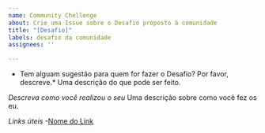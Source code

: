 ```yaml
---
name: Community Chellenge
about: Crie uma Issue sobre o Desafio proposto à comunidade
title: "[Desafio]"
labels: desafio da comunidade
assignees: ''

---
```


* Tem alguam sugestão para quem for fazer o Desafio? Por favor, descreve.*
Uma descrição do que pode ser feito.

*Descreva como você realizou o seu*
Uma descrição sobre como você fez os eu.

*Links úteis*
-[Nome do Link](URL)
